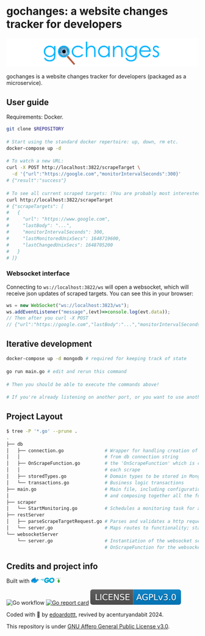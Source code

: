 # gochanges: a website changes tracker for developers

![gochanges logo](images/gochanges.png)

gochanges is a website changes tracker for developers (packaged as a microservice).

## User guide

Requirements: Docker.

```bash
git clone $REPOSITORY

# Start using the standard docker repertoire: up, down, rm etc.
docker-compose up -d

# To watch a new URL:
curl -X POST http://localhost:3822/scrapeTarget \
  -d '{"url":"https://google.com","monitorIntervalSeconds":300}'
# {"result":"success"}

# To see all current scraped targets: (You are probably most interested in the 'lastChanged' field)
curl http://localhost:3822/scrapeTarget
# {"scrapeTargets": [
#   {
#     "url": "https://www.google.com",
#     "lastBody": "...",
#     "monitorIntervalSeconds": 300,
#     "lastMonitoredUnixSecs": 1648719600,
#     "lastChangedUnixSecs": 1648705200
#   }
# ]}
```

### Websocket interface

Connecting to `ws://localhost:3822/ws` will open a websocket, which will receive json updates of scraped targets. You can see this in your browser:

```js
ws = new WebSocket("ws://localhost:3823/ws");
ws.addEventListener("message",(evt)=>console.log(evt.data));
// Then after you curl -X POST
// {"url":"https://google.com","lastBody":"...","monitorIntervalSeconds": 300, "lastMonitoredUnixSecs": 1648719600,"lastChangedUnixSecs":1711805622}
```

## Iterative development

```bash
docker-compose up -d mongodb # required for keeping track of state

go run main.go # edit and rerun this command

# Then you should be able to execute the commands above!

# If you're already listening on another port, or you want to use another mongodb, etc, then check out the environment variables in main.go.
```

## Project Layout

```bash
$ tree -P '*.go' --prune .
.
├── db
│   ├── connection.go               # Wrapper for handling creation of connections 
│   │                               # from db connection string
│   ├── OnScrapeFunction.go         # the 'OnScrapeFunction' which is called to persist  
│   │                               # each scrape
│   ├── storedTypes.go              # Domain types to be stored in MongoDB
│   └── transactions.go             # Business logic transactions
├── main.go                         # Main file, including configuration parsing
│                                   # and composing together all the functionality.
├── scraper             
│   └── StartMonitoring.go          # Schedules a monitoring task for a given URL.
├── restServer
│   ├── parseScrapeTargetRequest.go # Parses and validates a http request to scrape a website.
│   └── server.go                   # Maps routes to functionality; starts the server
└── websocketServer
    └── server.go                   # Instantiation of the websocket server + implementation of
                                    # OnScrapeFunction for the websockets
```

## Credits and project info

Built with <img src="images/docker-logo.png" style="height:1em"/>
<img src="images/golang-logo.png" style="height:1em"/>
<img src="images/mongodb-logo.png" style="height:1em"/>

![Go workflow](https://github.com/edoardottt/gochanges/workflows/Go/badge.svg) [![Go report card](https://goreportcard.com/badge/github.com/edoardottt/gochanges)](https://goreportcard.com/report/github.com/edoardottt/gochanges) ![license AGPLv3.0](images/licenseBadge.svg)

Coded with 💙 by [edoardottt](https://edoardoottavianelli.it), revived by acenturyandabit 2024.

This repository is under [GNU Affero General Public License v3.0](https://github.com/edoardottt/gochanges/blob/master/LICENSE).
